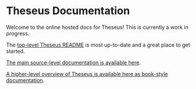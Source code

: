 # Theseus Documentation 

Welcome to the online hosted docs for Theseus! This is currently a work in progress. 

The [top-level Theseus README](https://github.com/theseus-os/Theseus/blob/theseus_main/README.md) is most up-to-date and a great place to get started. 

[The main source-level documentation is available here](./doc/___Theseus_Crates___/index.html).

[A higher-level overview of Theseus is available here as book-style documentation](./book/index.html).


